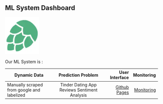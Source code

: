 ## ML System Dashboard

![Hopsworks Logo](./sentiment/assets/img/logo.png)

Our ML System is :


| Dynamic Data  | Prediction Problem | User Interface  |  Monitoring |
| ------------- |:-------------:| ------------:| ------------:|
| Manually scraped from google and labelized | Tinder Dating App Reviews Sentiment Analysis | [Github Pages](./sentiment) | [Monitoring](./sentiment) |

